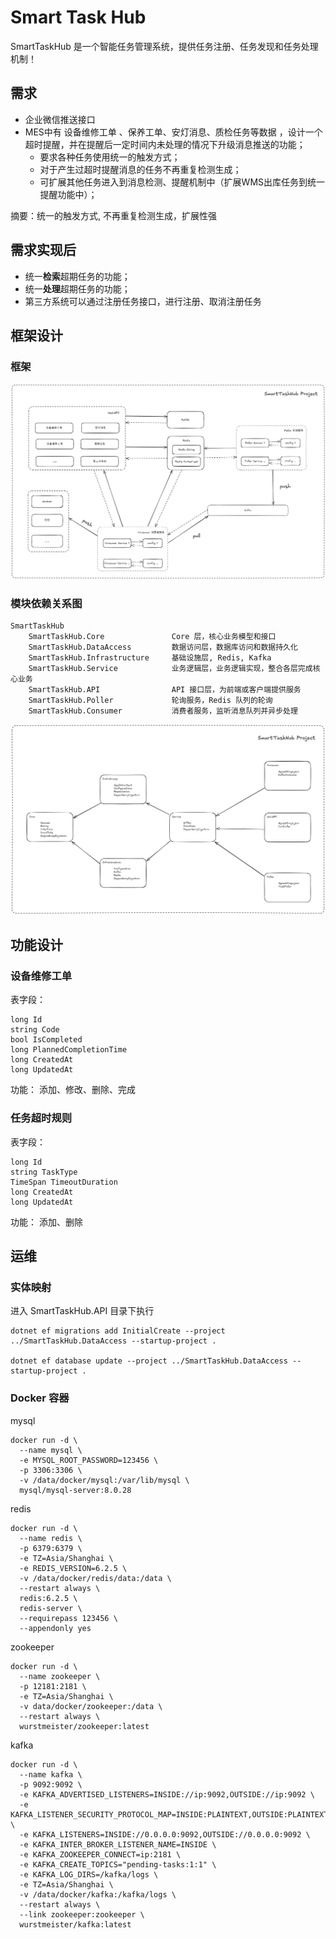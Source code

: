 # Smart Task Hub

SmartTaskHub 是一个智能任务管理系统，提供任务注册、任务发现和任务处理机制！

## 需求

- 企业微信推送接口
- MES中有 设备维修工单 、保养工单、安灯消息、质检任务等数据 ，设计一个超时提醒，并在提醒后一定时间内未处理的情况下升级消息推送的功能；
  - 要求各种任务使用统一的触发方式；
  - 对于产生过超时提醒消息的任务不再重复检测生成；
  - 可扩展其他任务进入到消息检测、提醒机制中（扩展WMS出库任务到统一提醒功能中）；

摘要：统一的触发方式, 不再重复检测生成，扩展性强

## 需求实现后

- 统一**检索**超期任务的功能；
- 统一**处理**超期任务的功能；
- 第三方系统可以通过注册任务接口，进行注册、取消注册任务

## 框架设计

### 框架

![Framework](docs/images/framework.png)

### 模块依赖关系图

```
SmartTaskHub
    SmartTaskHub.Core               Core 层，核心业务模型和接口
    SmartTaskHub.DataAccess         数据访问层，数据库访问和数据持久化
    SmartTaskHub.Infrastructure     基础设施层, Redis, Kafka
    SmartTaskHub.Service            业务逻辑层，业务逻辑实现，整合各层完成核心业务
    SmartTaskHub.API                API 接口层，为前端或客户端提供服务
    SmartTaskHub.Poller             轮询服务，Redis 队列的轮询
    SmartTaskHub.Consumer           消费者服务，监听消息队列并异步处理
```

![Module Dependency](docs/images/module-dependency.png)


## 功能设计

### 设备维修工单

表字段：

```
long Id
string Code
bool IsCompleted
long PlannedCompletionTime
long CreatedAt
long UpdatedAt
```
功能： 添加、修改、删除、完成

### 任务超时规则

表字段：

```
long Id
string TaskType
TimeSpan TimeoutDuration
long CreatedAt
long UpdatedAt
```

功能： 添加、删除


## 运维

### 实体映射

进入 SmartTaskHub.API 目录下执行

```
dotnet ef migrations add InitialCreate --project ../SmartTaskHub.DataAccess --startup-project .

dotnet ef database update --project ../SmartTaskHub.DataAccess --startup-project .
```


### Docker 容器

mysql

```shell
docker run -d \
  --name mysql \
  -e MYSQL_ROOT_PASSWORD=123456 \
  -p 3306:3306 \
  -v /data/docker/mysql:/var/lib/mysql \
  mysql/mysql-server:8.0.28
```

redis

```shell
docker run -d \
  --name redis \
  -p 6379:6379 \
  -e TZ=Asia/Shanghai \
  -e REDIS_VERSION=6.2.5 \
  -v /data/docker/redis/data:/data \
  --restart always \
  redis:6.2.5 \
  redis-server \
  --requirepass 123456 \
  --appendonly yes
```

zookeeper

```shell
docker run -d \
  --name zookeeper \
  -p 12181:2181 \
  -e TZ=Asia/Shanghai \
  -v data/docker/zookeeper:/data \
  --restart always \
  wurstmeister/zookeeper:latest
```

kafka

```shell
docker run -d \
  --name kafka \
  -p 9092:9092 \
  -e KAFKA_ADVERTISED_LISTENERS=INSIDE://ip:9092,OUTSIDE://ip:9092 \
  -e KAFKA_LISTENER_SECURITY_PROTOCOL_MAP=INSIDE:PLAINTEXT,OUTSIDE:PLAINTEXT \
  -e KAFKA_LISTENERS=INSIDE://0.0.0.0:9092,OUTSIDE://0.0.0.0:9092 \
  -e KAFKA_INTER_BROKER_LISTENER_NAME=INSIDE \
  -e KAFKA_ZOOKEEPER_CONNECT=ip:2181 \
  -e KAFKA_CREATE_TOPICS="pending-tasks:1:1" \
  -e KAFKA_LOG_DIRS=/kafka/logs \
  -e TZ=Asia/Shanghai \
  -v /data/docker/kafka:/kafka/logs \
  --restart always \
  --link zookeeper:zookeeper \
  wurstmeister/kafka:latest
```